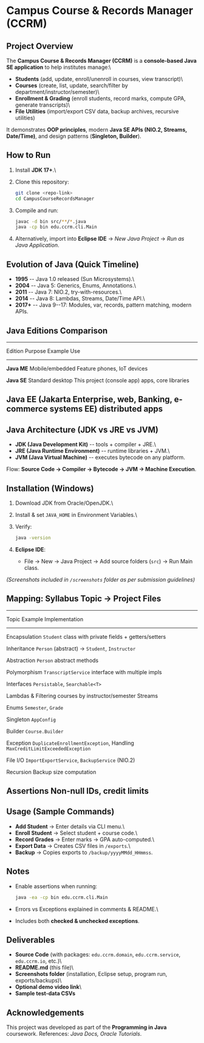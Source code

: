 # Campus Course & Records Manager (CCRM)

##  Project Overview

The **Campus Course & Records Manager (CCRM)** is a **console-based Java
SE application** to help institutes manage:\
- **Students** (add, update, enroll/unenroll in courses, view
transcript)\
- **Courses** (create, list, update, search/filter by
department/instructor/semester)\
- **Enrollment & Grading** (enroll students, record marks, compute GPA,
generate transcripts)\
- **File Utilities** (import/export CSV data, backup archives, recursive
utilities)

It demonstrates **OOP principles**, modern **Java SE APIs (NIO.2,
Streams, Date/Time)**, and design patterns (**Singleton, Builder**).



##  How to Run

1.  Install **JDK 17+**.\

2.  Clone this repository:

    ``` bash
    git clone <repo-link>
    cd CampusCourseRecordsManager
    ```

3.  Compile and run:

    ``` bash
    javac -d bin src/**/*.java
    java -cp bin edu.ccrm.cli.Main
    ```

4.  Alternatively, import into **Eclipse IDE** → *New Java Project* →
    *Run as Java Application*.



##  Evolution of Java (Quick Timeline)

-   **1995** -- Java 1.0 released (Sun Microsystems).\
-   **2004** -- Java 5: Generics, Enums, Annotations.\
-   **2011** -- Java 7: NIO.2, try-with-resources.\
-   **2014** -- Java 8: Lambdas, Streams, Date/Time API.\
-   **2017+** -- Java 9--17: Modules, var, records, pattern matching,
    modern APIs.



##  Java Editions Comparison

  -----------------------------------------------------------------------
  Edition              Purpose              Example Use
  -------------------- -------------------- -----------------------------
  **Java ME**          Mobile/embedded      Feature phones, IoT
                       devices              

  **Java SE**          Standard desktop     This project (console app)
                       apps, core libraries 

  **Java EE (Jakarta   Enterprise, web,     Banking, e-commerce systems
  EE)**                distributed apps     
  -----------------------------------------------------------------------



##  Java Architecture (JDK vs JRE vs JVM)

-   **JDK (Java Development Kit)** -- tools + compiler + JRE.\
-   **JRE (Java Runtime Environment)** -- runtime libraries + JVM.\
-   **JVM (Java Virtual Machine)** -- executes bytecode on any platform.

Flow: **Source Code → Compiler → Bytecode → JVM → Machine Execution**.



##  Installation (Windows)

1.  Download JDK from Oracle/OpenJDK.\

2.  Install & set `JAVA_HOME` in Environment Variables.\

3.  Verify:

    ``` bash
    java -version
    ```

4.  **Eclipse IDE**:

    -   File → New → Java Project → Add source folders (`src`) → Run
        Main class.

*(Screenshots included in `/screenshots` folder as per submission
guidelines)*



##  Mapping: Syllabus Topic → Project Files

  -----------------------------------------------------------------------
  Topic           Example Implementation
  --------------- -------------------------------------------------------
  Encapsulation   `Student` class with private fields + getters/setters

  Inheritance     `Person` (abstract) → `Student`, `Instructor`

  Abstraction     `Person` abstract methods

  Polymorphism    `TranscriptService` interface with multiple impls

  Interfaces      `Persistable`, `Searchable<T>`

  Lambdas &       Filtering courses by instructor/semester
  Streams         

  Enums           `Semester`, `Grade`

  Singleton       `AppConfig`

  Builder         `Course.Builder`

  Exception       `DuplicateEnrollmentException`,
  Handling        `MaxCreditLimitExceededException`

  File I/O        `ImportExportService`, `BackupService`
  (NIO.2)         

  Recursion       Backup size computation

  Assertions      Non-null IDs, credit limits
  -----------------------------------------------------------------------



##  Usage (Sample Commands)

-   **Add Student** → Enter details via CLI menu.\
-   **Enroll Student** → Select student + course code.\
-   **Record Grades** → Enter marks → GPA auto-computed.\
-   **Export Data** → Creates CSV files in `/exports`.\
-   **Backup** → Copies exports to `/backup/yyyyMMdd_HHmmss`.



##  Notes

-   Enable assertions when running:

    ``` bash
    java -ea -cp bin edu.ccrm.cli.Main
    ```

-   Errors vs Exceptions explained in comments & README.\

-   Includes both **checked & unchecked exceptions**.



##  Deliverables

-   **Source Code** (with packages: `edu.ccrm.domain`,
    `edu.ccrm.service`, `edu.ccrm.io`, etc.)\
-   **README.md** (this file)\
-   **Screenshots folder** (installation, Eclipse setup, program run,
    exports/backups)\
-   **Optional demo video link**\
-   **Sample test-data CSVs**



##  Acknowledgements

This project was developed as part of the **Programming in Java**
coursework. References: *Java Docs, Oracle Tutorials*.



